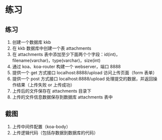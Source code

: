 # 练习

## 练习

1. 创建一个数据库 kkb
2. 在 kkb 数据库中创建一个表 attachments
3. 在 attachments 表中添加至少下面两个个字段：id(int)，filename(varchar)，type(varchar)，size(int)
4. 通过 koa、koa-router 构建一个 webserver，端口 8888
5. 提供一个 get 方式接口 localhost:8888/upload 访问上传页面（form 表单）
6. 提供一个 post 方式接口 localhost:8888/upload 处理提交的数据，并返回操作结果（上传失败 or 上传成功）
7. 上传后的文件保存在 attachments 目录下
8. 上传的文件信息数据保存到数据库 attachments 表中

## 截图

1. 上传中间件配置（koa-body）
2. 上传逻辑代码（包括存数据到数据库的代码）
